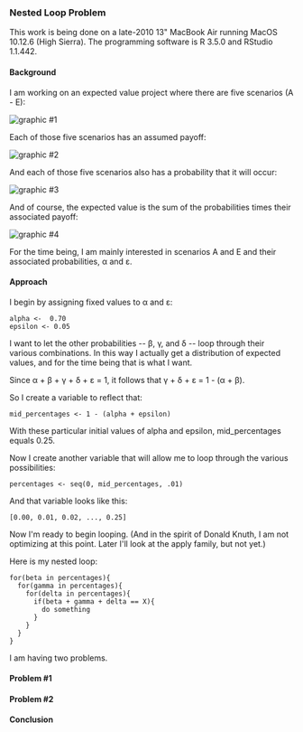 ### Nested Loop Problem

This work is being done on a late-2010 13" MacBook Air running MacOS 10.12.6 (High Sierra). The programming software is R 3.5.0 and RStudio 1.1.442.

#### Background  

I am working on an expected value project where there are five scenarios (A - E): 

![graphic #1](https://github.com/vmsmith/Nested_Loop_Problem/blob/master/graphics/EV1.png)

Each of those five scenarios has an assumed payoff:  

![graphic #2](https://github.com/vmsmith/Nested_Loop_Problem/blob/master/graphics/EV2.png)  

And each of those five scenarios also has a probability that it will occur: 

![graphic #3](https://github.com/vmsmith/Nested_Loop_Problem/blob/master/graphics/EV3.png)  

And of course, the expected value is the sum of the probabilities times their associated payoff:  

![graphic #4](https://github.com/vmsmith/Nested_Loop_Problem/blob/master/graphics/EV4.png)  

For the time being, I am mainly interested in scenarios A and E and their associated probabilities, α and ε.

#### Approach  

I begin by assigning fixed values to α and ε: 

    alpha <-  0.70
    epsilon <- 0.05

I want to let the other probabilities -- β, γ, and δ -- loop through their various combinations.  In this way I actually get a distribution of expected values, and for the time being that is what I want.

Since α + β + γ + δ + ε = 1, it follows that γ + δ + ε = 1 - (α + β).

So I create a variable to reflect that:

    mid_percentages <- 1 - (alpha + epsilon)

With these particular initial values of alpha and epsilon, mid_percentages equals 0.25.

Now I create another variable that will allow me to loop through the various possibilities:

    percentages <- seq(0, mid_percentages, .01)

And that variable looks like this:

    [0.00, 0.01, 0.02, ..., 0.25]

Now I'm ready to begin looping. (And in the spirit of Donald Knuth, I am not optimizing at this point. Later I'll look at the apply family, but not yet.)

Here is my nested loop:

    for(beta in percentages){
      for(gamma in percentages){
        for(delta in percentages){
          if(beta + gamma + delta == X){
            do something
          }
        }
      }
    }

I am having two problems.


#### Problem #1  


#### Problem #2  



#### Conclusion  
